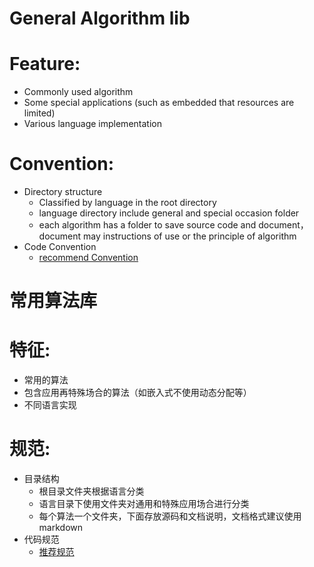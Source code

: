 General Algorithm lib
=====================

# Feature:
* Commonly used algorithm
* Some special applications (such as embedded that resources are limited)
* Various language implementation


# Convention:
* Directory structure
  * Classified by language in the root directory
  * language directory include general and special occasion folder
  * each algorithm has a folder to save source code and document，document may instructions of use or the principle of algorithm
* Code Convention
  * [recommend Convention][0]





常用算法库
=========

# 特征:
* 常用的算法
* 包含应用再特殊场合的算法（如嵌入式不使用动态分配等）
* 不同语言实现


# 规范:
* 目录结构
  * 根目录文件夹根据语言分类
  * 语言目录下使用文件夹对通用和特殊应用场合进行分类
  * 每个算法一个文件夹，下面存放源码和文档说明，文档格式建议使用markdown
* 代码规范
  * [推荐规范][0]



[0]:https://github.com/Neutree/Simple-Code-Conventions

